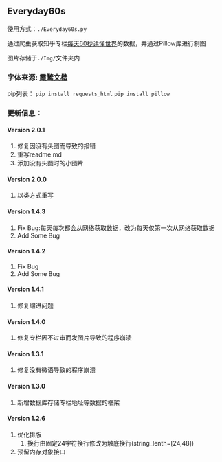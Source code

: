 ## Everyday60s
使用方式：`./Everyday60s.py`

通过爬虫获取知乎专栏[每天60秒读懂世界](https://www.zhihu.com/people/mt36501/posts)的数据，并通过Pillow库进行制图

图片存储于`./Img/`文件夹内

### 字体来源: [霞鹜文楷](https://github.com/lxgw/LxgwWenKai)

pip列表：
`pip install requests_html`
`pip install pillow`

### 更新信息：
#### Version 2.0.1
1. 修复因没有头图而导致的报错
2. 重写readme.md
3. 添加没有头图时的小图片

#### Version 2.0.0
1. 以类方式重写

#### Version 1.4.3
1. Fix Bug:每天每次都会从网络获取数据，改为每天仅第一次从网络获取数据
2. Add Some Bug

#### Version 1.4.2
1. Fix Bug
2. Add Some Bug

#### Version 1.4.1
1. 修复缩进问题

#### Version 1.4.0
1. 修复专栏因不过审而发图片导致的程序崩溃

#### Version 1.3.1
1. 修复没有微语导致的程序崩溃

#### Version 1.3.0
1. 新增数据库存储专栏地址等数据的框架

#### Version 1.2.6
1. 优化排版
    1. 换行由固定24字符换行修改为触底换行(string_lenth=[24,48])
2. 预留内存对象接口
